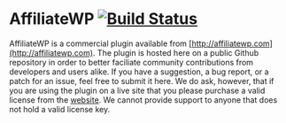 AffiliateWP [![Build Status](https://travis-ci.org/affiliatewp/AffiliateWP.svg?branch=master)](https://travis-ci.org/affiliatewp/AffiliateWP)
============

AffiliateWP is a commercial plugin available from [http://affiliatewp.com](http://affiliatewp.com). The plugin is hosted here on a public Github repository in order to better faciliate community contributions from developers and users alike. If you have a suggestion, a bug report, or a patch for an issue, feel free to submit it here. We do ask, however, that if you are using the plugin on a live site that you please purchase a valid license from the [website](http://affiliatewp.com). We cannot provide support to anyone that does not hold a valid license key.
